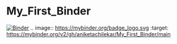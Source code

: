 # My_First_Binder
[![Binder](https://mybinder.org/badge_logo.svg)](https://mybinder.org/v2/gh/aniketachilekar/My_First_Binder/main)
.. image:: https://mybinder.org/badge_logo.svg
 :target: https://mybinder.org/v2/gh/aniketachilekar/My_First_Binder/main
